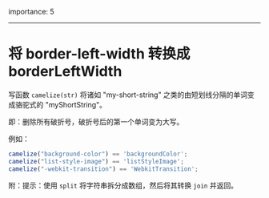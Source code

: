 importance: 5

---

# 将 border-left-width 转换成 borderLeftWidth

写函数 `camelize(str)` 将诸如 "my-short-string" 之类的由短划线分隔的单词变成骆驼式的 "myShortString"。

即：删除所有破折号，破折号后的第一个单词变为大写。

例如：

```js
camelize("background-color") == 'backgroundColor';
camelize("list-style-image") == 'listStyleImage';
camelize("-webkit-transition") == 'WebkitTransition';
```

附：提示：使用 `split` 将字符串拆分成数组，然后将其转换 `join` 并返回。
